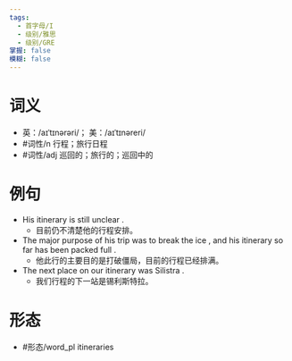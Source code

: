 ```yaml
---
tags:
  - 首字母/I
  - 级别/雅思
  - 级别/GRE
掌握: false
模糊: false
---
```

# 词义
- 英：/aɪˈtɪnərəri/； 美：/aɪˈtɪnəreri/
- #词性/n  行程；旅行日程
- #词性/adj  巡回的；旅行的；巡回中的
# 例句
- His itinerary is still unclear .
	- 目前仍不清楚他的行程安排。
- The major purpose of his trip was to break the ice , and his itinerary so far has been packed full .
	- 他此行的主要目的是打破僵局，目前的行程已经排满。
- The next place on our itinerary was Silistra .
	- 我们行程的下一站是锡利斯特拉。
# 形态
- #形态/word_pl itineraries
